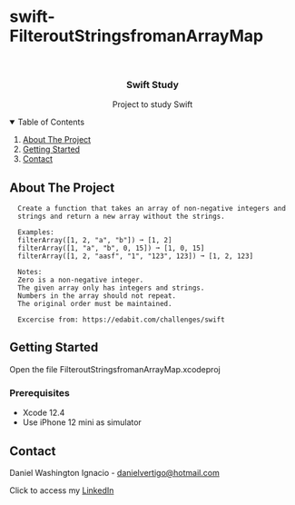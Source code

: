 # swift-FilteroutStringsfromanArrayMap

<!-- PROJECT LOGO -->
<br />
<p align="center">

  <h3 align="center">Swift Study</h3>
  <p align="center">
    Project to study Swift
  </p>
</p>



<!-- TABLE OF CONTENTS -->
<details open="open">
  <summary>Table of Contents</summary>
  <ol>
    <li>
      <a href="#about-the-project">About The Project</a>
    </li>
    <li>
      <a href="#getting-started">Getting Started</a>
    </li>
    <li><a href="#contact">Contact</a></li>
  </ol>
</details>



<!-- ABOUT THE PROJECT -->
## About The Project
 
      Create a function that takes an array of non-negative integers and 
      strings and return a new array without the strings.
      
      Examples:
      filterArray([1, 2, "a", "b"]) ➞ [1, 2]
      filterArray([1, "a", "b", 0, 15]) ➞ [1, 0, 15]
      filterArray([1, 2, "aasf", "1", "123", 123]) ➞ [1, 2, 123]
      
      Notes:
      Zero is a non-negative integer.
      The given array only has integers and strings.
      Numbers in the array should not repeat.
      The original order must be maintained.

      Excercise from: https://edabit.com/challenges/swift


<!-- GETTING STARTED -->
## Getting Started

Open the file FilteroutStringsfromanArrayMap.xcodeproj 

### Prerequisites

* Xcode 12.4
* Use iPhone 12 mini as simulator 

<!-- CONTACT -->
## Contact

Daniel Washington Ignacio - danielvertigo@hotmail.com

Click to access my [LinkedIn](https://www.linkedin.com/in/daniel-washington-ignacio-ab439b164/)
